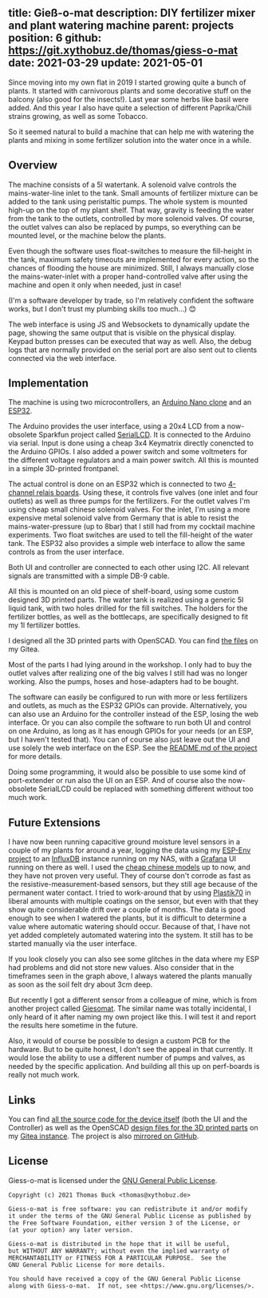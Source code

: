 title: Gieß-o-mat
description: DIY fertilizer mixer and plant watering machine
parent: projects
position: 6
github: https://git.xythobuz.de/thomas/giess-o-mat
date: 2021-03-29
update: 2021-05-01
---

Since moving into my own flat in 2019 I started growing quite a bunch of plants.
It started with carnivorous plants and some decorative stuff on the balcony (also good for the insects!).
Last year some herbs like basil were added.
And this year I also have quite a selection of different Paprika/Chili strains growing, as well as some Tobacco.

So it seemed natural to build a machine that can help me with watering the plants and mixing in some fertilizer solution into the water once in a while.

<!--%
lightgallery([
    [ "https://www.youtube.com/watch?v=q-sjvPYs-EQ", "img/giessomat_thumbnail_small.png", "Demo Video" ],
    [ "img/giessomat_1.jpg", "Front of the UI unit" ],
    [ "img/giessomat_3.jpg", "Side view of the machine" ]
])
%-->

## Overview

The machine consists of a 5l watertank.
A solenoid valve controls the mains-water-line inlet to the tank.
Small amounts of fertilizer mixture can be added to the tank using peristaltic pumps.
The whole system is mounted high-up on the top of my plant shelf.
That way, gravity is feeding the water from the tank to the outlets, controlled by more solenoid valves.
Of course, the outlet valves can also be replaced by pumps, so everything can be mounted level, or the machine below the plants.

Even though the software uses float-switches to measure the fill-height in the tank, maximum safety timeouts are implemented for every action, so the chances of flooding the house are minimized.
Still, I always manually close the mains-water-inlet with a proper hand-controlled valve after using the machine and open it only when needed, just in case!

(I'm a software developer by trade, so I'm relatively confident the software works, but I don't trust my plumbing skills too much...) 😊

<!--%
lightgallery([
    [ "img/giessomat_web.png", "Screenshot of the web interface" ]
])
%-->

The web interface is using JS and Websockets to dynamically update the page, showing the same output that is visible on the physical display.
Keypad button presses can be executed that way as well.
Also, the debug logs that are normally provided on the serial port are also sent out to clients connected via the web interface.

## Implementation

The machine is using two microcontrollers, an [Arduino Nano clone](https://amzn.to/3sQ4Otl) and an [ESP32](https://amzn.to/3xmDh6k).

The Arduino provides the user interface, using a 20x4 LCD from a now-obsolete Sparkfun project called [SerialLCD](https://www.sparkfun.com/products/retired/9568).
It is connected to the Arduino via serial.
Input is done using a cheap 3x4 Keymatrix directly conencted to the Arduino GPIOs.
I also added a power switch and some voltmeters for the different voltage regulators and a main power switch.
All this is mounted in a simple 3D-printed frontpanel.

<!--%
lightgallery([
    [ "img/giessomat_2.jpg", "Back of the UI unit" ],
    [ "img/giessomat_6.jpg", "Front of UI PCB" ],
    [ "img/giessomat_7.jpg", "Back of UI PCB" ]
])
%-->

The actual control is done on an ESP32 which is connected to two [4-channel relais boards](https://amzn.to/2QW0Sty).
Using these, it controls five valves (one inlet and four outlets) as well as three pumps for the fertilizers.
For the outlet valves I'm using cheap small chinese solenoid valves.
For the inlet, I'm using a more expensive metal solenoid valve from Germany that is able to resist the mains-water-pressure (up to 8bar) that I still had from my cocktail machine experiments.
Two float switches are used to tell the fill-height of the water tank.
The ESP32 also provides a simple web interface to allow the same controls as from the user interface.

<!--%
lightgallery([
    [ "img/giessomat_4.jpg", "Top view of the machine" ],
    [ "img/giessomat_14.jpg", "Front of controller PCB" ],
    [ "img/giessomat_15.jpg", "Back of controller PCB" ]
])
%-->

Both UI and controller are connected to each other using I2C.
All relevant signals are transmitted with a simple DB-9 cable.

All this is mounted on an old piece of shelf-board, using some custom designed 3D printed parts.
The water tank is realized using a generic 5l liquid tank, with two holes drilled for the fill switches. The holders for the fertilizer bottles, as well as the bottlecaps, are specifically designed to fit my 1l fertilizer bottles.

I designed all the 3D printed parts with OpenSCAD.
You can find [the files](https://git.xythobuz.de/thomas/3d-print-designs/src/branch/master/giessomat) on my Gitea.

<!--%
lightgallery([
    [ "img/giessomat_3d_2.png", "User Interface" ],
    [ "img/giessomat_3d_1.png", "Bottlecap for Fertilizer" ],
    [ "img/giessomat_3d_3.png", "Fertilizer bottle mount" ],
    [ "img/giessomat_3d_9.png", "Watertank holder" ],
    [ "img/giessomat_3d_4.png", "Hose sieve/filter" ],
    [ "img/giessomat_3d_5.png", "Hose fix for pumps" ],
    [ "img/giessomat_3d_6.png", "Light-proofing for hose hole" ],
    [ "img/giessomat_3d_7.png", "Large valve mount" ],
    [ "img/giessomat_3d_8.png", "Small valve mount" ]
])
%-->

Most of the parts I had lying around in the workshop.
I only had to buy the outlet valves after realizing one of the big valves I still had was no longer working.
Also the pumps, hoses and hose-adapters had to be bought.

<!--%
lightgallery([
    [ "img/giessomat_8.jpg", "Front of switch PCB" ],
    [ "img/giessomat_9.jpg", "Back of switch PCB" ],
    [ "img/giessomat_16.jpg", "Front of valve PCB" ],
    [ "img/giessomat_17.jpg", "Back of valve PCB" ],
    [ "img/giessomat_5.jpg", "Float switch and valve used" ],
    [ "img/giessomat_12.jpg", "Front of pump" ],
    [ "img/giessomat_13.jpg", "Back of pump" ]
])
%-->

The software can easily be configured to run with more or less fertilizers and outlets, as much as the ESP32 GPIOs can provide.
Alternatively, you can also use an Arduino for the controller instead of the ESP, losing the web interface.
Or you can also compile the software to run both UI and control on one Arduino, as long as it has enough GPIOs for your needs (or an ESP, but I haven't tested that).
You can of course also just leave out the UI and use solely the web interface on the ESP. See the [README.md of the project](https://git.xythobuz.de/thomas/giess-o-mat/src/branch/master/README.md) for more details.

Doing some programming, it would also be possible to use some kind of port-extender or run also the UI on an ESP.
And of course also the now-obsolete SerialLCD could be replaced with something different without too much work.

<!--%
lightgallery([
    [ "img/giessomat_10.jpg", "Interconnect PCB and debug power switch, front side" ],
    [ "img/giessomat_11.jpg", "Interconnect PCB and debug power switch, back side" ]
])
%-->

## Future Extensions

I have now been running capacitive ground moisture level sensors in a couple of my plants for around a year, logging the data using my [ESP-Env project](https://git.xythobuz.de/thomas/esp-env) to an [InfluxDB](https://www.influxdata.com/) instance running on my NAS, with a [Grafana](https://grafana.com/) UI running on there as well.
I used the [cheap chinese models](https://amzn.to/3sLG8SB) up to now, and they have not proven very useful.
They of course don't corrode as fast as the resistive-measurement-based sensors, but they still age because of the permanent water contact.
I tried to work-around that by using [Plastik70](http://www.kontaktchemie.com/koc/KOCproductdetail.csp?division=&product=PLASTIK%2070&ilang=en&plang=en) in liberal amounts with multiple coatings on the sensor, but even with that they show quite considerable drift over a couple of months.
The data is good enough to see when I watered the plants, but it is difficult to determine a value where automatic watering should occur.
Because of that, I have not yet added completely automated watering into the system.
It still has to be started manually via the user interface.

<!--%
lightgallery([
    [ "img/giessomat_grafana_1.png", "Data of new sensors" ],
    [ "img/giessomat_grafana_2.png", "Data after about half a year" ]
])
%-->

If you look closely you can also see some glitches in the data where my ESP had problems and did not store new values.
Also consider that in the timeframes seen in the graph above, I always watered the plants manually as soon as the soil felt dry about 3cm deep.

But recently I got a different sensor from a colleague of mine, which is from another project called [Giesomat](https://www.ramser-elektro.at/shop/bausaetze-und-platinen/giesomat-kapazitiver-bodenfeuchtesensor-erdfeuchtesensor-mit-beschichtung/).
The similar name was totally incidental, I only heard of it after naming my own project like this.
I will test it and report the results here sometime in the future.

Also, it would of course be possible to design a custom PCB for the hardware.
But to be quite honest, I don't see the appeal in that currently.
It would lose the ability to use a different number of pumps and valves, as needed by the specific application.
And building all this up on perf-boards is really not much work.

## Links

You can find [all the source code for the device itself](https://git.xythobuz.de/thomas/giess-o-mat) (both the UI and the Controller) as well as the OpenSCAD [design files for the 3D printed parts](https://git.xythobuz.de/thomas/3d-print-designs/src/branch/master/giessomat) on my [Gitea instance](https://git.xythobuz.de).
The project is also [mirrored on GitHub](https://github.com/xythobuz/giess-o-mat).

## License

Giess-o-mat is licensed under the [GNU General Public License](https://www.gnu.org/licenses/gpl-3.0.en.html).

    Copyright (c) 2021 Thomas Buck <thomas@xythobuz.de>

    Giess-o-mat is free software: you can redistribute it and/or modify
    it under the terms of the GNU General Public License as published by
    the Free Software Foundation, either version 3 of the License, or
    (at your option) any later version.

    Giess-o-mat is distributed in the hope that it will be useful,
    but WITHOUT ANY WARRANTY; without even the implied warranty of
    MERCHANTABILITY or FITNESS FOR A PARTICULAR PURPOSE.  See the
    GNU General Public License for more details.

    You should have received a copy of the GNU General Public License
    along with Giess-o-mat.  If not, see <https://www.gnu.org/licenses/>.
